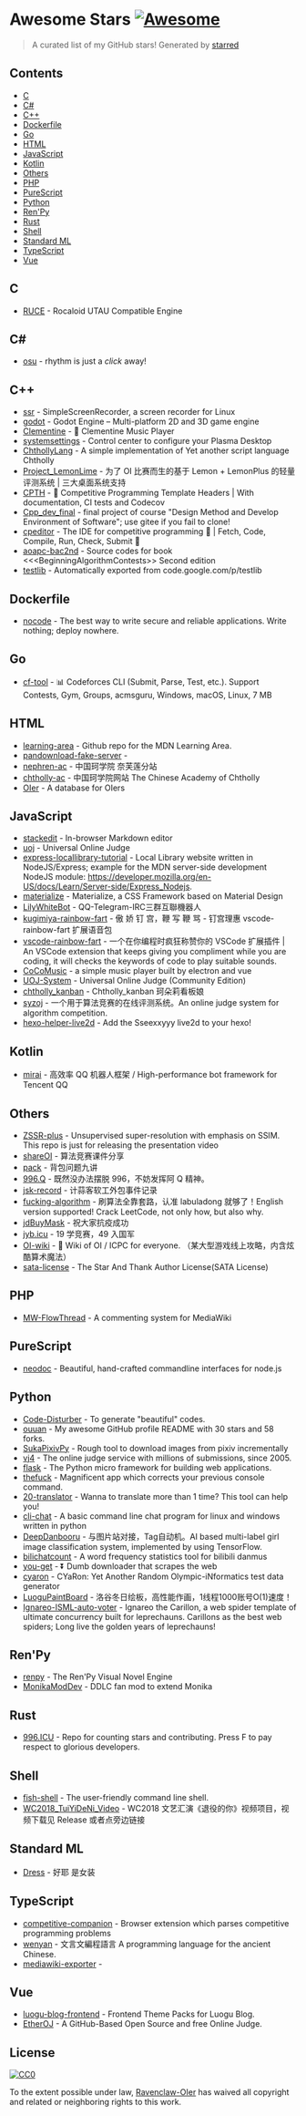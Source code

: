 # Awesome Stars [![Awesome](https://cdn.rawgit.com/sindresorhus/awesome/d7305f38d29fed78fa85652e3a63e154dd8e8829/media/badge.svg)](https://github.com/sindresorhus/awesome)

> A curated list of my GitHub stars!  Generated by [starred](https://github.com/maguowei/starred)


## Contents

  - [C](#c)
  - [C#](#c#)
  - [C++](#c++)
  - [Dockerfile](#dockerfile)
  - [Go](#go)
  - [HTML](#html)
  - [JavaScript](#javascript)
  - [Kotlin](#kotlin)
  - [Others](#others)
  - [PHP](#php)
  - [PureScript](#purescript)
  - [Python](#python)
  - [Ren'Py](#ren'py)
  - [Rust](#rust)
  - [Shell](#shell)
  - [Standard ML](#standard-ml)
  - [TypeScript](#typescript)
  - [Vue](#vue)

## C 

- [RUCE](https://github.com/Rocaloid/RUCE) - Rocaloid UTAU Compatible Engine

## C# # 

- [osu](https://github.com/ppy/osu) - rhythm is just a *click* away!

## C++ 

- [ssr](https://github.com/MaartenBaert/ssr) - SimpleScreenRecorder, a screen recorder for Linux
- [godot](https://github.com/godotengine/godot) - Godot Engine – Multi-platform 2D and 3D game engine
- [Clementine](https://github.com/clementine-player/Clementine) - :tangerine: Clementine Music Player
- [systemsettings](https://github.com/KDE/systemsettings) - Control center to configure your Plasma Desktop
- [ChthollyLang](https://github.com/PragmaTwice/ChthollyLang) - A simple implementation of Yet another script language Chtholly
- [Project_LemonLime](https://github.com/Project-LemonLime/Project_LemonLime) - 为了 OI 比赛而生的基于 Lemon + LemonPlus 的轻量评测系统 | 三大桌面系统支持
- [CPTH](https://github.com/ouuan/CPTH) - :star2: Competitive Programming Template Headers | With documentation, CI tests and Codecov
- [Cpp_dev_final](https://github.com/Hecate2/Cpp_dev_final) - final project of course "Design Method and Develop Environment of Software"; use gitee if you fail to clone!
- [cpeditor](https://github.com/cpeditor/cpeditor) - The IDE for competitive programming :tada: | Fetch, Code, Compile, Run, Check, Submit :rocket:
- [aoapc-bac2nd](https://github.com/aoapc-book/aoapc-bac2nd) - Source codes for book &lt;&lt;&lt;BeginningAlgorithmContests&gt;&gt; Second edition
- [testlib](https://github.com/MikeMirzayanov/testlib) - Automatically exported from code.google.com/p/testlib

## Dockerfile 

- [nocode](https://github.com/kelseyhightower/nocode) - The best way to write secure and reliable applications. Write nothing; deploy nowhere.

## Go 

- [cf-tool](https://github.com/xalanq/cf-tool) - :bar_chart: Codeforces CLI (Submit, Parse, Test, etc.). Support Contests, Gym, Groups, acmsguru, Windows, macOS, Linux, 7 MB

## HTML 

- [learning-area](https://github.com/mdn/learning-area) - Github repo for the MDN Learning Area.
- [pandownload-fake-server](https://github.com/TkzcM/pandownload-fake-server) - 
- [nephren-ac](https://github.com/lin714093880/nephren-ac) - 中国珂学院 奈芙莲分站
- [chtholly-ac](https://github.com/lin714093880/chtholly-ac) - 中国珂学院网站 The Chinese Academy of Chtholly
- [OIer](https://github.com/nocrizwang/OIer) - A database for OIers

## JavaScript 

- [stackedit](https://github.com/benweet/stackedit) - In-browser Markdown editor
- [uoj](https://github.com/vfleaking/uoj) - Universal Online Judge
- [express-locallibrary-tutorial](https://github.com/mdn/express-locallibrary-tutorial) - Local Library website written in NodeJS/Express; example for the MDN server-side development NodeJS module: https://developer.mozilla.org/en-US/docs/Learn/Server-side/Express_Nodejs.
- [materialize](https://github.com/Dogfalo/materialize) - Materialize, a CSS Framework based on Material Design
- [LilyWhiteBot](https://github.com/lziad/LilyWhiteBot) - QQ-Telegram-IRC三群互聯機器人
- [kugimiya-rainbow-fart](https://github.com/zthxxx/kugimiya-rainbow-fart) - 傲 娇 钉 宫，鞭 写 鞭 骂  -  钉宫理惠 vscode-rainbow-fart 扩展语音包
- [vscode-rainbow-fart](https://github.com/SaekiRaku/vscode-rainbow-fart) - 一个在你编程时疯狂称赞你的 VSCode 扩展插件 | An VSCode extension that keeps giving you compliment while you are coding, it will checks the keywords of code to play suitable sounds.
- [CoCoMusic](https://github.com/xtuJSer/CoCoMusic) - a simple music player built by electron and vue
- [UOJ-System](https://github.com/UniversalOJ/UOJ-System) - Universal Online Judge (Community Edition)
- [chtholly_kanban](https://github.com/akikowork/chtholly_kanban) - Chtholly_kanban 珂朵莉看板娘
- [syzoj](https://github.com/syzoj/syzoj) - 一个用于算法竞赛的在线评测系统。An online judge system for algorithm competition.
- [hexo-helper-live2d](https://github.com/EYHN/hexo-helper-live2d) - Add the Sseexxyyy live2d to your hexo!

## Kotlin 

- [mirai](https://github.com/mamoe/mirai) - 高效率 QQ 机器人框架 / High-performance bot framework for Tencent QQ

## Others 

- [ZSSR-plus](https://github.com/Hecate2/ZSSR-plus) - Unsupervised super-resolution with emphasis on SSIM. This repo is just for releasing the presentation video
- [shareOI](https://github.com/hzwer/shareOI) - 算法竞赛课件分享
- [pack](https://github.com/tianyicui/pack) - 背包问题九讲
- [996.Q](https://github.com/alexddhuang/996.Q) - 既然没办法摆脱 996，不妨发挥阿 Q 精神。
- [jsk-record](https://github.com/jsk-record/jsk-record) - 计蒜客软工外包事件记录
- [fucking-algorithm](https://github.com/labuladong/fucking-algorithm) - 刷算法全靠套路，认准 labuladong 就够了！English version supported! Crack LeetCode, not only how, but also why.
- [jdBuyMask](https://github.com/cycz/jdBuyMask) - 祝大家抗疫成功
- [jyb.icu](https://github.com/jybicu/jyb.icu) - 19 学竞赛，49 入国军
- [OI-wiki](https://github.com/OI-wiki/OI-wiki) - :star2: Wiki of OI / ICPC for everyone. （某大型游戏线上攻略，内含炫酷算术魔法）
- [sata-license](https://github.com/zTrix/sata-license) - The Star And Thank Author License(SATA License)

## PHP 

- [MW-FlowThread](https://github.com/nbdd0121/MW-FlowThread) - A commenting system for MediaWiki

## PureScript 

- [neodoc](https://github.com/felixSchl/neodoc) - Beautiful, hand-crafted commandline interfaces for node.js

## Python 

- [Code-Disturber](https://github.com/ouuan/Code-Disturber) - To generate "beautiful" codes.
- [ouuan](https://github.com/ouuan/ouuan) - My awesome GitHub profile README with 30 stars and 58 forks.
- [SukaPixivPy](https://github.com/Hecate2/SukaPixivPy) - Rough tool to download images from pixiv incrementally
- [vj4](https://github.com/vijos/vj4) - The online judge service with millions of submissions, since 2005.
- [flask](https://github.com/pallets/flask) - The Python micro framework for building web applications.
- [thefuck](https://github.com/nvbn/thefuck) - Magnificent app which corrects your previous console command.
- [20-translator](https://github.com/isnowify/20-translator) - Wanna to translate more than 1 time? This tool can help you!
- [cli-chat](https://github.com/ehrenjn/cli-chat) - A basic command line chat program for linux and windows written in python
- [DeepDanbooru](https://github.com/akikowork/DeepDanbooru) - 与图片站对接，Tag自动机。AI based multi-label girl image classification system, implemented by using TensorFlow.
- [bilichatcount](https://github.com/JoanYu/bilichatcount) - A word frequency statistics tool for bilibili danmus
- [you-get](https://github.com/soimort/you-get) - :arrow_double_down: Dumb downloader that scrapes the web
- [cyaron](https://github.com/luogu-dev/cyaron) - CYaRon: Yet Another Random Olympic-iNformatics test data generator
- [LuoguPaintBoard](https://github.com/Hecate2/LuoguPaintBoard) - 洛谷冬日绘板，高性能作画，1线程1000账号O(1)速度！
- [Ignareo-ISML-auto-voter](https://github.com/Hecate2/Ignareo-ISML-auto-voter) - Ignareo the Carillon, a web spider template of ultimate concurrency built for leprechauns. Carillons as the best web spiders; Long live the golden years of leprechauns!

## Ren'Py 

- [renpy](https://github.com/renpy/renpy) - The Ren'Py Visual Novel Engine
- [MonikaModDev](https://github.com/Monika-After-Story/MonikaModDev) - DDLC fan mod to extend Monika

## Rust 

- [996.ICU](https://github.com/996icu/996.ICU) - Repo for counting stars and contributing. Press F to pay respect to glorious developers.

## Shell 

- [fish-shell](https://github.com/fish-shell/fish-shell) - The user-friendly command line shell.
- [WC2018_TuiYiDeNi_Video](https://github.com/Menci/WC2018_TuiYiDeNi_Video) - WC2018 文艺汇演《退役的你》视频项目，视频下载见 Release 或者点旁边链接

## Standard ML 

- [Dress](https://github.com/komeiji-satori/Dress) - 好耶  是女装

## TypeScript 

- [competitive-companion](https://github.com/jmerle/competitive-companion) - Browser extension which parses competitive programming problems
- [wenyan](https://github.com/wenyan-lang/wenyan) - 文言文編程語言 A programming language for the ancient Chinese.
- [mediawiki-exporter](https://github.com/nzh63/mediawiki-exporter) - 

## Vue 

- [luogu-blog-frontend](https://github.com/luogu-dev/luogu-blog-frontend) - Frontend Theme Packs for Luogu Blog.
- [EtherOJ](https://github.com/EtherOJ/EtherOJ) - A GitHub-Based Open Source and free Online Judge.


## License

[![CC0](http://mirrors.creativecommons.org/presskit/buttons/88x31/svg/cc-zero.svg)](https://creativecommons.org/publicdomain/zero/1.0/)

To the extent possible under law, [Ravenclaw-OIer](https://github.com/Ravenclaw-OIer) has waived all copyright and related or neighboring rights to this work.


